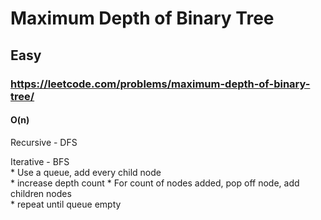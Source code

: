 # Maximum Depth of Binary Tree
## Easy
### https://leetcode.com/problems/maximum-depth-of-binary-tree/
#### O(n)

Recursive - DFS   

Iterative - BFS  
	* Use a queue, add every child node  
	* increase depth count
	* For count of nodes added, pop off node, add children nodes	
	* repeat until queue empty
	
	
	
	
	

